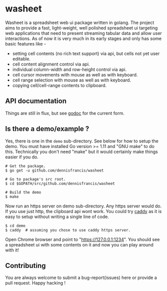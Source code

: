 # washeet
Washeet is a spreadsheet web ui package written in golang. The project aims to provide a fast, light-weight, well polished spreadsheet ui targeting web applications that need to present streaming tabular data and allow user interactions. As of now it is very much in its early stages and only has some basic features like -

* setting cell contents (no rich text support) via api, but cells not yet user editable.
* cell content alignment control via api.
* individual column-width and row-height control via api.
* cell cursor movements with mouse as well as with keyboard.
* cell range selection with mouse as well as with keyboard.
* copying cell/cell-range contents to clipboard.

## API documentation
Things are still in flux, but see [godoc](https://godoc.org/github.com/dennisfrancis/washeet) for the current form.

## Is there a demo/example ?
Yes, there is one in the `demo` sub-directory. See below for how to setup the demo. You must have installed Go version >= 1.11 and "GNU make" to do this. Technically you don't need "make" but it would certainly make things easier if you do.

```
# Get the package.
$ go get -u github.com/dennisfrancis/washeet

# Go to package's src root.
$ cd $GOPATH/src/github.com/dennisfrancis/washeet

# Build the demo
$ make
```

Now run an https server on demo sub-directory. Any https server would do. If you use just http, the clipboard api wont work. You could try [caddy](https://caddyserver.com/download) as it is easy to setup without writing a single line of code.
```
$ cd demo
$ caddy  # assuming you chose to use caddy https server.
```
Open Chrome browser and point to "https://127.0.0.1:1234". You should see a spreadsheet ui with some contents on it and now you can play around with it!

## Contributing
You are always welcome to submit a bug-report(issues) here or provide a pull request. Happy hacking !
